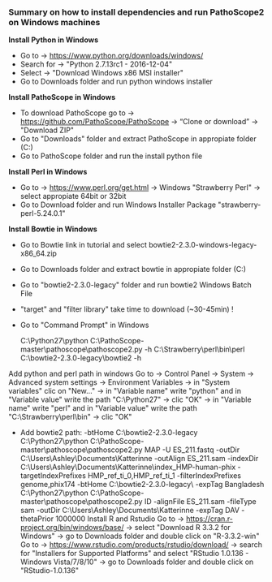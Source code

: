 ### Summary on how to install dependencies and run PathoScope2 on Windows machines  

**Install Python in Windows**  
* Go to -> https://www.python.org/downloads/windows/  
* Search for -> "Python 2.7.13rc1 - 2016-12-04"  
* Select -> "Download Windows x86 MSI installer"  
* Go to Downloads folder and run python windows installer  

**Install PathoScope in Windows**  
* To download PathoScope go to -> https://github.com/PathoScope/PathoScope -> “Clone or download” -> "Download ZIP"  
* Go to "Downloads" folder and extract PathoScope in appropiate folder (C:\)  
* Go to PathoScope folder and run the install python file  

**Install Perl in Windows**  
* Go to -> https://www.perl.org/get.html -> Windows "Strawberry Perl" -> select appropiate 64bit or 32bit  
* Go to Download folder and run Windows Installer Package "strawberry-perl-5.24.0.1"  

**Install Bowtie in Windows**  
* Go to Bowtie link in tutorial and select bowtie2-2.3.0-windows-legacy-x86_64.zip  
* Go to Downloads folder and extract bowtie in appropiate folder (C:\)  
* Go to "bowtie2-2.3.0-legacy" folder and run bowtie2 Windows Batch File  
* "target" and "filter library" take time to download (~30-45min) !  
* Go to "Command Prompt" in Windows  

    C:\Python27\python C:\PathoScope-master\pathoscope\pathoscope2.py -h 
    C:\Strawberry\perl\bin\perl C:\bowtie2-2.3.0-legacy\bowtie2 -h

Add python and perl path in windows
Go to -> Control Panel -> System -> Advanced system settings -> Environment Variables
-> in "System variables" clic on "New..." -> in "Variable name" write "python" and in "Variable value" write the path "C:\Python27\" -> clic "OK"
-> in "Variable name" write "perl" and in "Variable value" write the path "C:\Strawberry\perl\bin\" -> clic "OK"
* Add bowtie2 path: -btHome C:\bowtie2-2.3.0-legacy\
C:\Python27\python C:\PathoScope-master\pathoscope\pathoscope2.py MAP -U ES_211.fastq -outDir C:\Users\Ashley\Documents\Katterinne -outAlign ES_211.sam -indexDir C:\Users\Ashley\Documents\Katterinne\index_HMP-human-phix -targetIndexPrefixes HMP_ref_ti_0,HMP_ref_ti_1 -filterIndexPrefixes genome,phix174 -btHome C:\bowtie2-2.3.0-legacy\ -expTag Bangladesh
C:\Python27\python C:\PathoScope-master\pathoscope\pathoscope2.py ID -alignFile ES_211.sam -fileType sam -outDir C:\Users\Ashley\Documents\Katterinne -expTag DAV -thetaPrior 1000000
Install R and Rstudio
Go to -> https://cran.r-project.org/bin/windows/base/ -> select "Download R 3.3.2 for Windows" -> go to Downloads folder and double click on "R-3.3.2-win"
Go to -> https://www.rstudio.com/products/rstudio/download/ -> search for "Installers for Supported Platforms" and select "RStudio 1.0.136 - Windows Vista/7/8/10" -> go to Downloads folder and double click on "RStudio-1.0.136"
